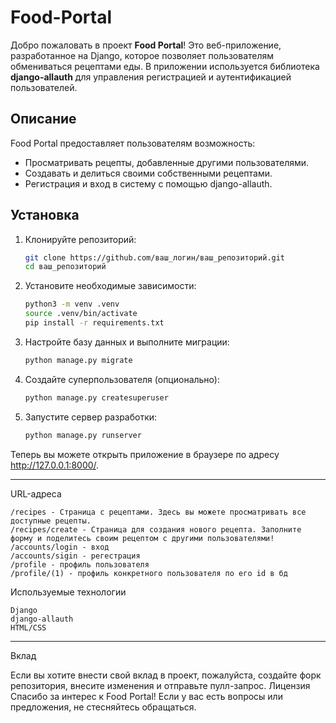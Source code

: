 # Food-Portal

Добро пожаловать в проект **Food Portal**! Это веб-приложение, разработанное на Django, которое позволяет пользователям обмениваться рецептами еды. В приложении используется библиотека **django-allauth** для управления регистрацией и аутентификацией пользователей.

## Описание

Food Portal предоставляет пользователям возможность:

- Просматривать рецепты, добавленные другими пользователями.
- Создавать и делиться своими собственными рецептами.
- Регистрация и вход в систему с помощью django-allauth.

## Установка

1. Клонируйте репозиторий:

   ```bash
   git clone https://github.com/ваш_логин/ваш_репозиторий.git
   cd ваш_репозиторий
	```
2. Установите необходимые зависимости:

	```bash
	python3 -m venv .venv
	source .venv/bin/activate
	pip install -r requirements.txt
	```
3. Настройте базу данных и выполните миграции:

	```bash
	python manage.py migrate
	```
4. Создайте суперпользователя (опционально):

	```bash
	python manage.py createsuperuser
	```
5. Запустите сервер разработки:

	```bash
    python manage.py runserver
	```
Теперь вы можете открыть приложение в браузере по адресу http://127.0.0.1:8000/.
***
URL-адреса

    /recipes - Страница с рецептами. Здесь вы можете просматривать все доступные рецепты.
    /recipes/create - Страница для создания нового рецепта. Заполните форму и поделитесь своим рецептом с другими пользователями!
	/accounts/login - вход
	/accounts/sigin - регестрация
	/profile - профиль пользователя
	/profile/(1) - профиль конкретного пользователя по его id в бд

Используемые технологии

    Django
    django-allauth
    HTML/CSS
 
*** 
Вклад

Если вы хотите внести свой вклад в проект, пожалуйста, создайте форк репозитория, внесите изменения и отправьте пулл-запрос.
Лицензия
Спасибо за интерес к Food Portal! Если у вас есть вопросы или предложения, не стесняйтесь обращаться.